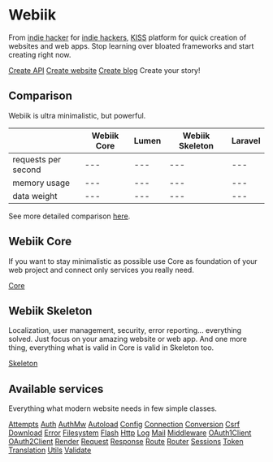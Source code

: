 # Webiik
From [indie hacker](https://mihal.me) for [indie hackers](https://www.indiehackers.com), [KISS](https://en.wikipedia.org/wiki/KISS_principle) platform for quick creation of websites and web apps. Stop learning over bloated frameworks and start creating right now.

[Create API]()
[Create website]()
[Create blog]()
Create your story!

## Comparison
Webiik is ultra minimalistic, but powerful.

|   |Webiik Core|Lumen|Webiik Skeleton|Laravel|
|---|---|---|---|---|
|requests per second|---|---|---|---|
|memory usage|---|---|---|---|
|data weight|---|---|---|---|

See more detailed comparison [here]().
<!--Todo: Add speed/size/memory usage/functionality comparison table between Webiik, Laravel, Slim. -->

## Webiik Core
If you want to stay minimalistic as possible use Core as foundation of your web project and connect only services you really need.

[Core](core.md)

## Webiik Skeleton
Localization, user management, security, error reporting... everything solved. Just focus on your amazing website or web app. And one more thing, everything what is valid in Core is valid in Skeleton too.

[Skeleton]()

## Available services
Everything what modern website needs in few simple classes.

[Attempts]()
[Auth](auth.md)
[AuthMw](authMw.md)
[Autoload]()
[Config]()
[Connection]()
[Conversion]()
[Csrf]()
[Download]()
[Error]()
[Filesystem]()
[Flash]()
[Http]()
[Log]()
[Mail]()
[Middleware]()
[OAuth1Client](oauth1client.md)
[OAuth2Client](oauth2client.md)
[Render]()
[Request]()
[Response]()
[Route]()
[Router]()
[Sessions]()
[Token]()
[Translation]()
[Utils]()
[Validate]()